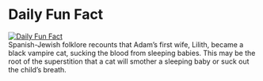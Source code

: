 # Daily Fun Fact
[![Daily Fun Fact](https://github.com/huy2x/daily-fun-facts/actions/workflows/daily-fun-facts.yml/badge.svg)](https://github.com/huy2x/daily-fun-facts/actions/workflows/daily-fun-facts.yml)<br/>
Spanish-Jewish folklore recounts that Adam’s first wife, Lilith, became a black vampire cat, sucking the blood from sleeping babies. This may be the root of the superstition that a cat will smother a sleeping baby or suck out the child’s breath.
